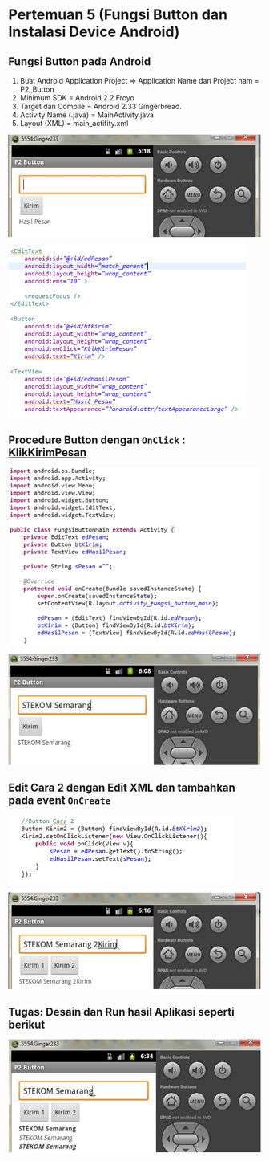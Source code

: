 # Pertemuan 5 (Fungsi Button dan Instalasi Device Android)

## Fungsi Button pada Android

1. Buat Android Application Project => Application Name dan Project nam = P2_Button
2. Minimum SDK = Android 2.2 Froyo
3. Target dan Compile = Android 2.33 Gingerbread.
4. Activity Name (.java) = MainActivity.java
5. Layout (XML) = main_actifity.xml

![1](./img/1.png)

![2](./img/2.png)

## Procedure Button dengan `OnClick` : <u>KlikKirimPesan</u>

![3](./img/3.png)

![4](./img/4.png)

## Edit Cara 2 dengan Edit XML dan tambahkan pada event `OnCreate`

![5](./img/5.png)

![6](./img/6.png)

## Tugas: Desain dan Run hasil Aplikasi seperti berikut

![7](./img/7.png)
